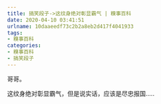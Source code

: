 ```yaml
---
title: 搞笑段子->这纹身绝对彰显霸气 | 糗事百科
date: 2020-04-10 03:41:51
urlname: 10daaeedf73c2b2a8eb2d417f4041933
tags: 
- 糗事百科
categories:
- 糗事百科
- 搞笑段子
---
```

哥哥。

这纹身绝对彰显霸气，但是说实话，应该是尽忠报国.....


